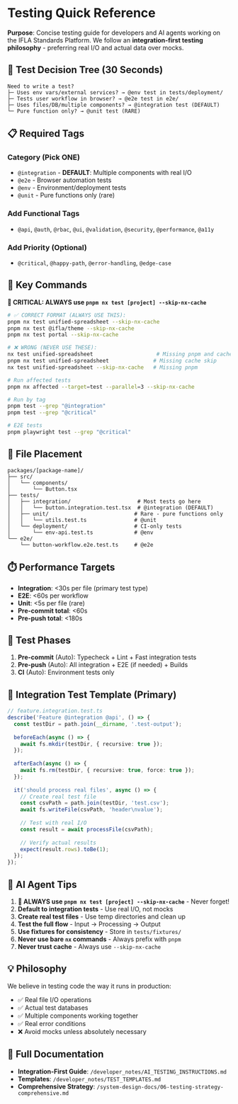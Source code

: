 # Testing Quick Reference

**Purpose**: Concise testing guide for developers and AI agents working on the IFLA Standards Platform. We follow an **integration-first testing philosophy** - preferring real I/O and actual data over mocks.

## 🎯 Test Decision Tree (30 Seconds)

```
Need to write a test?
├─ Uses env vars/external services? → @env test in tests/deployment/
├─ Tests user workflow in browser? → @e2e test in e2e/
├─ Uses files/DB/multiple components? → @integration test (DEFAULT)
└─ Pure function only? → @unit test (RARE)
```

## 📋 Required Tags

### Category (Pick ONE)
- `@integration` - **DEFAULT**: Multiple components with real I/O
- `@e2e` - Browser automation tests
- `@env` - Environment/deployment tests
- `@unit` - Pure functions only (rare)

### Add Functional Tags
- `@api`, `@auth`, `@rbac`, `@ui`, `@validation`, `@security`, `@performance`, `@a11y`

### Add Priority (Optional)
- `@critical`, `@happy-path`, `@error-handling`, `@edge-case`

## 🚀 Key Commands

**🚨 CRITICAL: ALWAYS use `pnpm nx test [project] --skip-nx-cache`**

```bash
# ✅ CORRECT FORMAT (ALWAYS USE THIS):
pnpm nx test unified-spreadsheet --skip-nx-cache
pnpm nx test @ifla/theme --skip-nx-cache
pnpm nx test portal --skip-nx-cache

# ❌ WRONG (NEVER USE THESE):
nx test unified-spreadsheet                    # Missing pnpm and cache skip
pnpm nx test unified-spreadsheet              # Missing cache skip
nx test unified-spreadsheet --skip-nx-cache   # Missing pnpm

# Run affected tests
pnpm nx affected --target=test --parallel=3 --skip-nx-cache

# Run by tag
pnpm test --grep "@integration"
pnpm test --grep "@critical"

# E2E tests
pnpm playwright test --grep "@critical"
```

## 📁 File Placement

```
packages/[package-name]/
├── src/
│   └── components/
│       └── Button.tsx
├── tests/
│   ├── integration/                     # Most tests go here
│   │   └── button.integration.test.tsx  # @integration (DEFAULT)
│   ├── unit/                           # Rare - pure functions only
│   │   └── utils.test.ts               # @unit
│   └── deployment/                     # CI-only tests
│       └── env-api.test.ts             # @env
└── e2e/
    └── button-workflow.e2e.test.ts     # @e2e
```

## ⏱️ Performance Targets

- **Integration**: <30s per file (primary test type)
- **E2E**: <60s per workflow
- **Unit**: <5s per file (rare)
- **Pre-commit total**: <60s
- **Pre-push total**: <180s

## 🔧 Test Phases

1. **Pre-commit** (Auto): Typecheck + Lint + Fast integration tests
2. **Pre-push** (Auto): All integration + E2E (if needed) + Builds
3. **CI** (Auto): Environment tests only

## 📝 Integration Test Template (Primary)

```typescript
// feature.integration.test.ts
describe('Feature @integration @api', () => {
  const testDir = path.join(__dirname, '.test-output');
  
  beforeEach(async () => {
    await fs.mkdir(testDir, { recursive: true });
  });
  
  afterEach(async () => {
    await fs.rm(testDir, { recursive: true, force: true });
  });
  
  it('should process real files', async () => {
    // Create real test file
    const csvPath = path.join(testDir, 'test.csv');
    await fs.writeFile(csvPath, 'header\nvalue');
    
    // Test with real I/O
    const result = await processFile(csvPath);
    
    // Verify actual results
    expect(result.rows).toBe(1);
  });
});
```

## 🤖 AI Agent Tips

1. **🚨 ALWAYS use `pnpm nx test [project] --skip-nx-cache`** - Never forget!
2. **Default to integration tests** - Use real I/O, not mocks
3. **Create real test files** - Use temp directories and clean up
4. **Test the full flow** - Input → Processing → Output
5. **Use fixtures for consistency** - Store in `tests/fixtures/`
6. **Never use bare `nx` commands** - Always prefix with `pnpm`
7. **Never trust cache** - Always use `--skip-nx-cache`

## 💡 Philosophy

We believe in testing code the way it runs in production:
- ✅ Real file I/O operations
- ✅ Actual test databases
- ✅ Multiple components working together
- ✅ Real error conditions
- ❌ Avoid mocks unless absolutely necessary

## 🔗 Full Documentation

- **Integration-First Guide**: `/developer_notes/AI_TESTING_INSTRUCTIONS.md`
- **Templates**: `/developer_notes/TEST_TEMPLATES.md`
- **Comprehensive Strategy**: `/system-design-docs/06-testing-strategy-comprehensive.md`